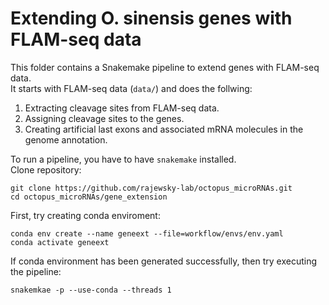 # Extending O. sinensis genes with FLAM-seq data  

This folder contains a Snakemake pipeline to extend genes with FLAM-seq data.  
It starts with FLAM-seq data (`data/`) and does the follwing:  

1. Extracting cleavage sites from FLAM-seq data. 
2. Assigning cleavage sites to the genes. 
3. Creating artificial last exons and associated mRNA molecules in the genome annotation.  


To run a pipeline, you have to have `snakemake` installed.   
Clone repository: 
```
git clone https://github.com/rajewsky-lab/octopus_microRNAs.git
cd octopus_microRNAs/gene_extension 
```
First, try creating conda enviroment:  
```
conda env create --name geneext --file=workflow/envs/env.yaml
conda activate geneext
```
If conda environment has been generated successfully, then try executing the pipeline:  
```
snakemkae -p --use-conda --threads 1 
```
